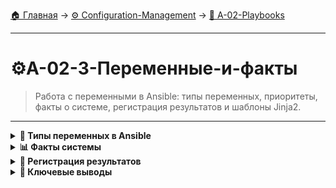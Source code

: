 [🏠 Главная](../../README.md) → [⚙️ Configuration-Management](../../README.md#-configuration-management) → [📝 A-02-Playbooks](../../README.md#-a-02-playbooks)

---

# ⚙️A-02-3-Переменные-и-факты
> Работа с переменными в Ansible: типы переменных, приоритеты, факты о системе, регистрация результатов и шаблоны Jinja2.

---

<details>
<summary><b>🎯 Типы переменных в Ansible</b></summary>

---

### Иерархия переменных

```text
# Приоритет переменных (от высшего к низшему):
1. Extra variables (-e в командной строке)
2. Task variables (в задачах, включая include_vars)
3. Block variables (в блоках)
4. Role and include variables
5. Play variables (vars: в playbook)
6. Host variables (host_vars/)
7. Group variables (group_vars/)
8. Inventory variables
9. Facts (автоматически собираемые)
10. Role defaults
```

### Определение переменных

```yaml
# В playbook
---
- name: Configure web server
  hosts: web_servers
  vars:
    web_package: nginx
    web_port: 80
    web_user: www-data
  
  tasks:
    - name: Install web server
      package:
        name: "{{ web_package }}"
        state: present
```

### Переменные в файлах

```yaml
# group_vars/all.yml
---
# Глобальные переменные
ansible_user: ubuntu
timezone: Europe/Moscow
package_manager: apt

# group_vars/web_servers.yml
---
# Переменные для группы web_servers
web_package: nginx
web_port: 80
web_document_root: /var/www/html
```

---

</details>

<details>
<summary><b>📊 Факты системы</b></summary>

---

### Автоматические факты

```bash
# Просмотр всех фактов
ansible all -m setup

# Фильтрация фактов
ansible all -m setup -a "filter=ansible_distribution*"

# Конкретные факты
ansible all -m setup -a "filter=ansible_memory*"
```

### Использование фактов в playbook

```yaml
---
- name: Display system information
  hosts: all
  tasks:
    - name: Show OS information
      debug:
        msg: "OS: {{ ansible_distribution }} {{ ansible_distribution_version }}"
    
    - name: Show memory information
      debug:
        msg: "Total memory: {{ ansible_memtotal_mb }}MB"
    
    - name: Show network interfaces
      debug:
        msg: "Interfaces: {{ ansible_interfaces }}"
```

### Отключение сбора фактов

```yaml
---
- name: Quick task without facts
  hosts: all
  gather_facts: no
  tasks:
    - name: Simple task
      command: echo "Hello"
```

---

</details>

<details>
<summary><b>🔧 Регистрация результатов</b></summary>

---

### Модуль register

```yaml
---
- name: Check disk space
  hosts: all
  tasks:
    - name: Get disk usage
      command: df -h
      register: disk_usage
    
    - name: Display disk usage
      debug:
        var: disk_usage.stdout_lines
    
    - name: Check if disk is full
      fail:
        msg: "Disk is full!"
      when: "'100%' in disk_usage.stdout"
```

### Использование зарегистрированных переменных

```yaml
---
- name: Service management
  hosts: all
  tasks:
    - name: Check service status
      service:
        name: nginx
      register: nginx_status
    
    - name: Restart if not running
      service:
        name: nginx
        state: restarted
      when: not nginx_status.status.ActiveState == "active"
```

---

</details>

<details>
<summary><b>🎯 Ключевые выводы</b></summary>

---

### Best Practices переменных

```text
✅ Используйте описательные имена переменных
✅ Организуйте переменные по уровням
✅ Документируйте важные переменные
✅ Используйте факты для динамической конфигурации
✅ Применяйте register для сложной логики
```

### Что изучаем дальше

```text
📚 Следующая тема: Условия и циклы
🎯 Практика: Условная логика в playbook
🔧 Инструменты: Циклы и итерации
```

---

</details>
